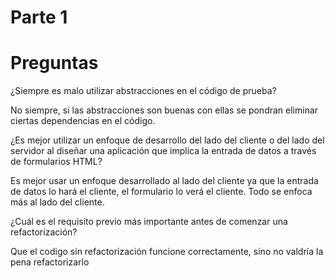 # Parte 1

# Preguntas

¿Siempre es malo utilizar abstracciones en el código de prueba?

No siempre, si las abstracciones son buenas con ellas se pondran eliminar ciertas dependencias en el código.

¿Es mejor utilizar un enfoque de desarrollo del lado del cliente o del lado del servidor al diseñar una aplicación que implica la entrada de datos a través de formularios HTML?

Es mejor usar un enfoque desarrollado al lado del cliente ya que la entrada de datos lo hará el cliente, el formulario lo verá el cliente. Todo se enfoca más al lado del cliente.

¿Cuál es el requisito previo más importante antes de comenzar una refactorización?

Que el codigo sin refactorización funcione correctamente, sino no valdría la pena refactorizarlo 
